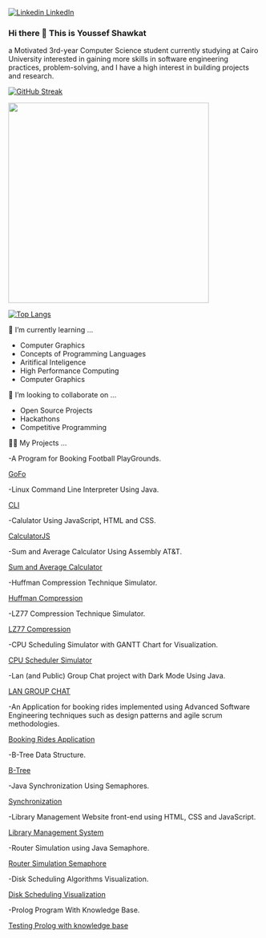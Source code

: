 [![Linkedin](https://i.stack.imgur.com/gVE0j.png) LinkedIn](https://www.linkedin.com/in/youssef-shawkat-826250138/)
&nbsp;
### Hi there 👋 This is Youssef Shawkat

a Motivated 3rd-year Computer Science student currently studying at Cairo University interested in gaining more skills in software engineering practices, problem-solving, and I have a high interest in building projects and research.

[![GitHub Streak](https://github-readme-streak-stats.herokuapp.com?user=youssefshawkat&theme=dark&date_format=M%20j%5B%2C%20Y%5D)](https://git.io/streak-stats)

<img src="https://github-readme-stats.vercel.app/api?username=youssefshawkat&show_icons=true&theme=great-gatsby" width="400">

[![Top Langs](https://github-readme-stats.vercel.app/api/top-langs/?username=youssefshawkat&theme=great-gatsby)](https://github.com/anuraghazra/github-readme-stats)



🌱 I’m currently learning ...

- Computer Graphics
- Concepts of Programming Languages
- Aritifical Inteligence
- High Performance Computing
- Computer Graphics
 
👯 I’m looking to collaborate on ...

- Open Source Projects
- Hackathons
- Competitive Programming


👨‍💻 My Projects ...

-A Program for Booking Football PlayGrounds.

<p><a href="https://github.com/youssefshawkat/GoFo">GoFo</a></p>

-Linux Command Line Interpreter Using Java.

<p><a href="https://github.com/youssefshawkat/CLI">CLI</a></p>

-Calulator Using JavaScript, HTML and CSS.

<p><a href="https://github.com/youssefshawkat/CalculatorJS">CalculatorJS</a></p>

-Sum and Average Calculator Using Assembly AT&T.

<p><a href="https://github.com/youssefshawkat/Assembly">Sum and Average Calculator</a></p>

-Huffman Compression Technique Simulator.

<p><a href="https://github.com/youssefshawkat/HuffmanCompression">Huffman Compression</a></p>

-LZ77 Compression Technique Simulator.

<p><a href="https://github.com/youssefshawkat/LZ77Compression">LZ77 Compression</a></p>

-CPU Scheduling Simulator with GANTT Chart for Visualization. 

<p><a href="https://github.com/youssefshawkat/CPUSchedulerSimulator">CPU Scheduler Simulator</a></p>

-Lan (and Public) Group Chat project with Dark Mode Using Java.

<p><a href="https://github.com/youssefshawkat/LANCHAT">LAN GROUP CHAT</a></p>

-An Application for booking rides implemented using Advanced Software Engineering techniques such as design patterns and agile scrum methodologies.

<p><a href="https://github.com/youssefshawkat/Advanced-SW">Booking Rides Application</a></p>

-B-Tree Data Structure.

<p><a href="https://github.com/youssefshawkat/btree">B-Tree</a></p>

-Java Synchronization Using Semaphores.

<p><a href="https://github.com/youssefshawkat/Synchronization">Synchronization </a></p>

-Library Management Website front-end using HTML, CSS and JavaScript.

<p><a href="https://github.com/youssefshawkat/librarywebsite">Library Management System </a></p>

-Router Simulation using Java Semaphore.

<p><a href="https://github.com/youssefshawkat/Semaphores">Router Simulation Semaphore </a></p>

-Disk Scheduling Algorithms Visualization.

<p><a href="https://github.com/youssefshawkat/DiskScheduling">Disk Scheduling Visualization</a></p>

-Prolog Program With Knowledge Base.

<p><a href="https://github.com/youssefshawkat/FirstPrologProject">Testing Prolog with knowledge base</a></p>

